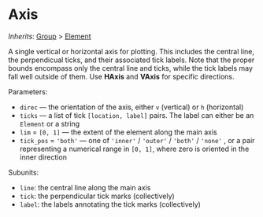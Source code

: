 # Axis

*Inherits*: [Group](/docs/Group) > [Element](/docs/Element)

A single vertical or horizontal axis for plotting. This includes the central line, the perpendicual ticks, and their associated tick labels. Note that the proper bounds encompass only the central line and ticks, while the tick labels may fall well outside of them. Use **HAxis** and **VAxis** for specific directions.

Parameters:
- `direc` — the orientation of the axis, either `v` (vertical) or `h` (horizontal)
- `ticks` — a list of tick `[location, label]` pairs. The label can either be an `Element` or a string
- `lim` = `[0, 1]` — the extent of the element along the main axis
- `tick_pos` = `'both'` — one of `'inner'` / `'outer'` / `'both'` / `'none'` , or a pair representing a numerical range in `[0, 1]`, where zero is oriented in the inner direction

Subunits:
- `line`: the central line along the main axis
- `tick`: the perpendicular tick marks (collectively)
- `label`: the labels annotating the tick marks (collectively)
